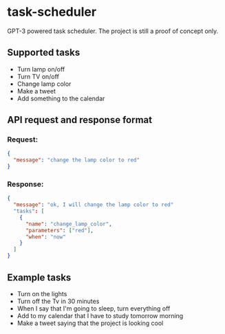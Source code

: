 # task-scheduler

GPT-3 powered task scheduler. The project is still a proof of concept only.

## Supported tasks

- Turn lamp on/off
- Turn TV on/off
- Change lamp color
- Make a tweet
- Add something to the calendar

## API request and response format

### Request:

```json
{
  "message": "change the lamp color to red"
}
```

### Response:

```json
{
  "message": "ok, I will change the lamp color to red"
  "tasks": [
    {
      "name": "change_lamp_color",
      "parameters": ["red"],
      "when": "now"
    }
  ]
}
```

## Example tasks

- Turn on the lights
- Turn off the Tv in 30 minutes
- When I say that I'm going to sleep, turn everything off
- Add to my calendar that I have to study tomorrow morning
- Make a tweet saying that the project is looking cool
